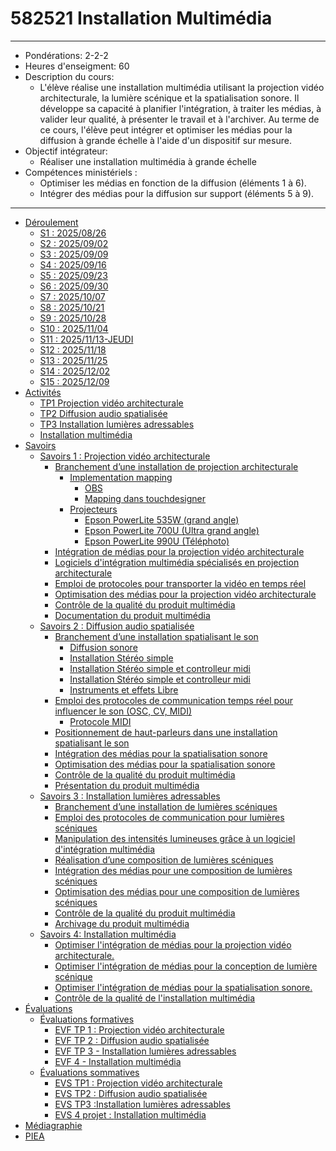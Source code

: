 # <!-- %: COURS  -->582521 Installation Multimédia<!-- %; -->

--- 
* Pondérations: <!-- %: PONDERATION  -->2-2-2<!-- %; -->
* Heures d'enseigment: <!-- %: HEURES_ENSEIGNEMENT  -->60<!-- %; -->
* Description du cours:  
    * <!-- %: DESCRIPTION_COURS  -->L'élève réalise une installation multimédia utilisant la projection vidéo architecturale, la lumière scénique et la spatialisation sonore. Il développe sa capacité à planifier l'intégration, à traiter les médias, à valider leur qualité, à présenter le travail et à l'archiver.  Au terme de ce cours, l'élève peut intégrer et optimiser les médias pour la diffusion à grande échelle à l'aide d'un dispositif sur mesure.<!-- %; -->
* Objectif intégrateur: 
    * <!-- %: OBJECTIF_INTEGRATEUR -->Réaliser une installation multimédia à grande échelle<!-- %; -->
* Compétences ministériels : 
    * <!-- %: COMPETENCE_MINISTERIELLE_1 -->Optimiser les médias en fonction de la diffusion (éléments 1 à 6).<!-- %; -->
    * <!-- %: COMPETENCE_MINISTERIELLE_2 -->Intégrer des médias pour la diffusion sur support (éléments 5 à 9).<!-- %; -->
---

<!-- start-replace-subnav -->
* [Déroulement](/01-deroulement/)
    * [S1 : <!-- %: S1 -->2025/08/26<!-- %; -->](/01-deroulement/01/)
    * [S2 : <!-- %: S2 -->2025/09/02<!-- %; -->](/01-deroulement/02/)
    * [S3 : <!-- %: S3 -->2025/09/09<!-- %; -->](/01-deroulement/03/)
    * [S4 : <!-- %: S4 -->2025/09/16<!-- %; -->](/01-deroulement/04/)
    * [S5 : <!-- %: S5 -->2025/09/23<!-- %; -->](/01-deroulement/05/)
    * [S6 : <!-- %: S6 -->2025/09/30<!-- %; -->](/01-deroulement/06/)
    * [S7 : <!-- %: S7 -->2025/10/07<!-- %; -->](/01-deroulement/07/)
    * [S8 : <!-- %: S8 -->2025/10/21<!-- %; -->](/01-deroulement/08/)
    * [S9 : <!-- %: S9 -->2025/10/28<!-- %; -->](/01-deroulement/09/)
    * [S10 : <!-- %: S10 -->2025/11/04<!-- %; -->](/01-deroulement/10/)
    * [S11 : <!-- %: S11 -->2025/11/13-JEUDI<!-- %; -->](/01-deroulement/11/)
    * [S12 : <!-- %: S12 -->2025/11/18<!-- %; -->](/01-deroulement/12/)
    * [S13 : <!-- %: S13 -->2025/11/25<!-- %; -->](/01-deroulement/13/)
    * [S14 : <!-- %: S14 -->2025/12/02<!-- %; -->](/01-deroulement/14/)
    * [S15 : <!-- %: S15 -->2025/12/09<!-- %; -->](/01-deroulement/15/)
* [Activités ](/02-activites/)
    * [TP1 <!-- %: BLOC1 -->Projection vidéo architecturale<!-- %; -->](/02-activites/01/)
    * [TP2 <!-- %: BLOC2 -->Diffusion audio spatialisée<!-- %; -->](/02-activites/02/)
    * [TP3 <!-- %: BLOC3 -->Installation lumières adressables<!-- %; -->](/02-activites/03/)
    * [<!-- %: BLOC4 -->Installation multimédia<!-- %; -->](/02-activites/04/)
* [Savoirs](/03-savoirs/)
    * [Savoirs 1 : <!-- %: BLOC1 -->Projection vidéo architecturale<!-- %; -->](/03-savoirs/01/)
        * [Branchement d’une installation de projection architecturale](/03-savoirs/01/01/)
            * [Implementation mapping](/03-savoirs/01/01/mapping/)
                * [OBS ](/03-savoirs/01/01/mapping/OBS/)
                * [Mapping dans touchdesigner](/03-savoirs/01/01/mapping/touchdesigner/)
            * [Projecteurs](/03-savoirs/01/01/projecteurs/)
                * [Epson PowerLite 535W (grand angle)](/03-savoirs/01/01/projecteurs/EPSON_PowerLite_535W/)
                * [Epson PowerLite 700U (Ultra grand angle)](/03-savoirs/01/01/projecteurs/EPSON_PowerLite_700U/)
                * [Epson PowerLite 990U (Téléphoto)](/03-savoirs/01/01/projecteurs/EPSON_PowerLite_990U/)
        * [Intégration de médias pour la projection vidéo architecturale](/03-savoirs/01/02/)
        * [Logiciels d'intégration multimédia spécialisés en projection architecturale](/03-savoirs/01/03/)
        * [Emploi de protocoles pour transporter la vidéo en temps réel](/03-savoirs/01/04/)
        * [Optimisation des médias pour la projection vidéo architecturale](/03-savoirs/01/05/)
        * [Contrôle de la qualité du produit multimédia](/03-savoirs/01/06/)
        * [Documentation du produit multimédia](/03-savoirs/01/07/)
    * [Savoirs 2 : <!-- %: BLOC2 -->Diffusion audio spatialisée<!-- %; -->](/03-savoirs/02/)
        * [Branchement d’une installation spatialisant le son](/03-savoirs/02/01/)
            * [Diffusion sonore ](/03-savoirs/02/01/00-base/)
            * [Installation Stéréo simple](/03-savoirs/02/01/01-stereo/)
            * [Installation Stéréo simple et controlleur midi](/03-savoirs/02/01/02-stereo-midi/)
            * [Installation Stéréo simple et controlleur midi](/03-savoirs/02/01/03-stereo-micro-midi/)
            * [Instruments et effets Libre](/03-savoirs/02/01/99-audiofx/)
        * [Emploi des protocoles de communication temps réel pour influencer le son (OSC, CV, MIDI)](/03-savoirs/02/02/)
            * [Protocole MIDI ](/03-savoirs/02/02/01-controlleur-midi/)
        * [Positionnement de haut-parleurs dans une installation spatialisant le son](/03-savoirs/02/03/)
        * [Intégration des médias pour la spatialisation sonore](/03-savoirs/02/04/)
        * [Optimisation des médias pour la spatialisation sonore](/03-savoirs/02/05/)
        * [Contrôle de la qualité du produit multimédia](/03-savoirs/02/06/)
        * [Présentation du produit multimédia](/03-savoirs/02/07/)
    * [Savoirs 3 : <!-- %: BLOC3 -->Installation lumières adressables<!-- %; -->](/03-savoirs/03/)
        * [Branchement d’une installation de lumières scéniques](/03-savoirs/03/01/)
        * [Emploi des protocoles de communication pour lumières scéniques](/03-savoirs/03/02/)
        * [Manipulation des intensités lumineuses grâce à un logiciel d'intégration multimédia](/03-savoirs/03/03/)
        * [Réalisation d’une composition de lumières scéniques](/03-savoirs/03/04/)
        * [Intégration des médias pour une composition de lumières scéniques](/03-savoirs/03/05/)
        * [Optimisation des médias pour une composition de lumières scéniques](/03-savoirs/03/06/)
        * [Contrôle de la qualité du produit multimédia](/03-savoirs/03/07/)
        * [Archivage du produit multimédia](/03-savoirs/03/08/)
    * [Savoirs 4: <!-- %: BLOC4 -->Installation multimédia<!-- %; -->](/03-savoirs/04/)
        * [Optimiser l'intégration de médias pour la projection vidéo architecturale.](/03-savoirs/04/01/)
        * [Optimiser l'intégration de médias pour la conception de lumière scénique](/03-savoirs/04/02/)
        * [Optimiser l'intégration de médias pour la spatialisation sonore.](/03-savoirs/04/03/)
        * [Contrôle de la qualité de l'installation multimédia](/03-savoirs/04/04/)
* [Évaluations](/04-evaluations/)
    * [Évaluations formatives](/04-evaluations/formatives/)
        * [EVF TP 1 : <!-- %: BLOC1 -->Projection vidéo architecturale<!-- %; -->](/04-evaluations/formatives/01/)
        * [EVF TP 2 : <!-- %: BLOC2 -->Diffusion audio spatialisée<!-- %; -->](/04-evaluations/formatives/02/)
        * [EVF TP 3 - <!-- %: BLOC3 -->Installation lumières adressables<!-- %; -->](/04-evaluations/formatives/03/)
        * [EVF 4 - <!-- %: BLOC4 -->Installation multimédia<!-- %; -->](/04-evaluations/formatives/04/)
    * [Évaluations sommatives](/04-evaluations/sommatives/)
        * [EVS TP1 : <!-- %: BLOC1 -->Projection vidéo architecturale<!-- %; -->](/04-evaluations/sommatives/01/)
        * [EVS TP2 : <!-- %: BLOC2 -->Diffusion audio spatialisée<!-- %; -->](/04-evaluations/sommatives/02/)
        * [EVS TP3 :<!-- %: BLOC3 -->Installation lumières adressables<!-- %; -->](/04-evaluations/sommatives/03/)
        * [EVS 4 projet : <!-- %: BLOC4 -->Installation multimédia<!-- %; -->](/04-evaluations/sommatives/04/)
* [Médiagraphie](/05-mediagraphie/)
* [PIEA](/06-piea/)
<!-- end-replace-subnav -->
